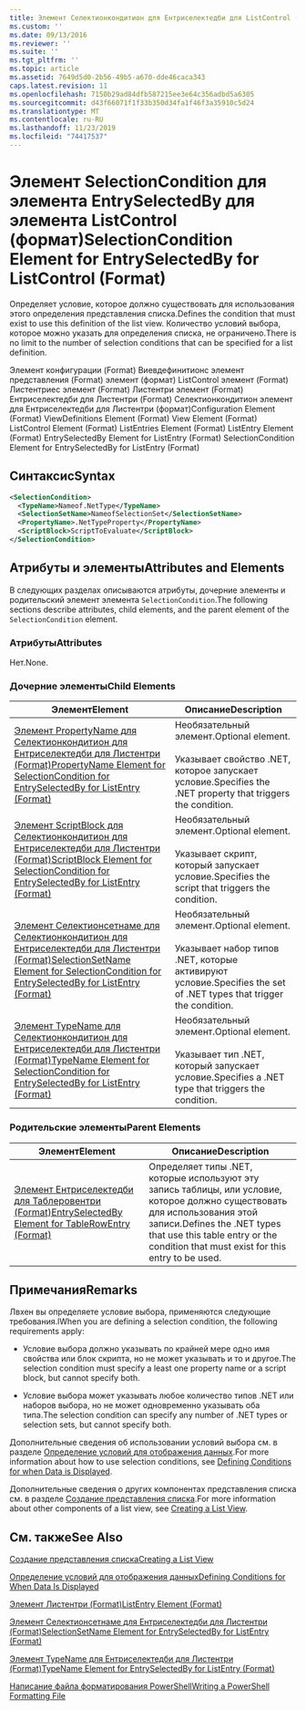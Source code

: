 ```yaml
---
title: Элемент Селектионкондитион для Ентриселектедби для ListControl (Format) | Документация Майкрософт
ms.custom: ''
ms.date: 09/13/2016
ms.reviewer: ''
ms.suite: ''
ms.tgt_pltfrm: ''
ms.topic: article
ms.assetid: 7649d5d0-2b56-49b5-a670-dde46caca343
caps.latest.revision: 11
ms.openlocfilehash: 7150b29ad84dfb587215ee3e64c356adbd5a6305
ms.sourcegitcommit: d43f66071f1f33b350d34fa1f46f3a35910c5d24
ms.translationtype: MT
ms.contentlocale: ru-RU
ms.lasthandoff: 11/23/2019
ms.locfileid: "74417537"
---
```

# <a name="selectioncondition-element-for-entryselectedby-for-listcontrol-format"></a><span data-ttu-id="8d46f-102">Элемент SelectionCondition для элемента EntrySelectedBy для элемента ListControl (формат)</span><span class="sxs-lookup"><span data-stu-id="8d46f-102">SelectionCondition Element for EntrySelectedBy for ListControl (Format)</span></span>

<span data-ttu-id="8d46f-103">Определяет условие, которое должно существовать для использования этого определения представления списка.</span><span class="sxs-lookup"><span data-stu-id="8d46f-103">Defines the condition that must exist to use this definition of the list view.</span></span> <span data-ttu-id="8d46f-104">Количество условий выбора, которое можно указать для определения списка, не ограничено.</span><span class="sxs-lookup"><span data-stu-id="8d46f-104">There is no limit to the number of selection conditions that can be specified for a list definition.</span></span>

<span data-ttu-id="8d46f-105">Элемент конфигурации (Format) Виевдефинитионс элемент представления (Format) элемент (формат) ListControl элемент (Format) Листентриес элемент (Format) Листентри элемент (Format) Ентриселектедби для Листентри (Format) Селектионкондитион элемент для Ентриселектедби для Листентри (формат)</span><span class="sxs-lookup"><span data-stu-id="8d46f-105">Configuration Element (Format) ViewDefinitions Element (Format) View Element (Format) ListControl Element (Format) ListEntries Element (Format) ListEntry Element (Format) EntrySelectedBy Element for ListEntry (Format) SelectionCondition Element for EntrySelectedBy for ListEntry (Format)</span></span>

## <a name="syntax"></a><span data-ttu-id="8d46f-106">Синтаксис</span><span class="sxs-lookup"><span data-stu-id="8d46f-106">Syntax</span></span>

```xml
<SelectionCondition>
  <TypeName>Nameof.NetType</TypeName>
  <SelectionSetName>NameofSelectionSet</SelectionSetName>
  <PropertyName>.NetTypeProperty</PropertyName>
  <ScriptBlock>ScriptToEvaluate</ScriptBlock>
</SelectionCondition>
```

## <a name="attributes-and-elements"></a><span data-ttu-id="8d46f-107">Атрибуты и элементы</span><span class="sxs-lookup"><span data-stu-id="8d46f-107">Attributes and Elements</span></span>

<span data-ttu-id="8d46f-108">В следующих разделах описываются атрибуты, дочерние элементы и родительский элемент элемента `SelectionCondition`.</span><span class="sxs-lookup"><span data-stu-id="8d46f-108">The following sections describe attributes, child elements, and the parent element of the `SelectionCondition` element.</span></span>

### <a name="attributes"></a><span data-ttu-id="8d46f-109">Атрибуты</span><span class="sxs-lookup"><span data-stu-id="8d46f-109">Attributes</span></span>

<span data-ttu-id="8d46f-110">Нет.</span><span class="sxs-lookup"><span data-stu-id="8d46f-110">None.</span></span>

### <a name="child-elements"></a><span data-ttu-id="8d46f-111">Дочерние элементы</span><span class="sxs-lookup"><span data-stu-id="8d46f-111">Child Elements</span></span>

|<span data-ttu-id="8d46f-112">Элемент</span><span class="sxs-lookup"><span data-stu-id="8d46f-112">Element</span></span>|<span data-ttu-id="8d46f-113">Описание</span><span class="sxs-lookup"><span data-stu-id="8d46f-113">Description</span></span>|
|-------------|-----------------|
|[<span data-ttu-id="8d46f-114">Элемент PropertyName для Селектионкондитион для Ентриселектедби для Листентри (Format)</span><span class="sxs-lookup"><span data-stu-id="8d46f-114">PropertyName Element for SelectionCondition for EntrySelectedBy for ListEntry (Format)</span></span>](./propertyname-element-for-selectioncondition-for-entryselectedby-for-listcontrol-format.md)|<span data-ttu-id="8d46f-115">Необязательный элемент.</span><span class="sxs-lookup"><span data-stu-id="8d46f-115">Optional element.</span></span><br /><br /> <span data-ttu-id="8d46f-116">Указывает свойство .NET, которое запускает условие.</span><span class="sxs-lookup"><span data-stu-id="8d46f-116">Specifies the .NET property that triggers the condition.</span></span>|
|[<span data-ttu-id="8d46f-117">Элемент ScriptBlock для Селектионкондитион для Ентриселектедби для Листентри (Format)</span><span class="sxs-lookup"><span data-stu-id="8d46f-117">ScriptBlock Element for SelectionCondition for EntrySelectedBy for ListEntry (Format)</span></span>](./scriptblock-element-for-selectioncondition-for-entryselectedby-for-listcontrol-format.md)|<span data-ttu-id="8d46f-118">Необязательный элемент.</span><span class="sxs-lookup"><span data-stu-id="8d46f-118">Optional element.</span></span><br /><br /> <span data-ttu-id="8d46f-119">Указывает скрипт, который запускает условие.</span><span class="sxs-lookup"><span data-stu-id="8d46f-119">Specifies the script that triggers the condition.</span></span>|
|[<span data-ttu-id="8d46f-120">Элемент Селектионсетнаме для Селектионкондитион для Ентриселектедби для Листентри (Format)</span><span class="sxs-lookup"><span data-stu-id="8d46f-120">SelectionSetName Element for SelectionCondition for EntrySelectedBy for ListEntry (Format)</span></span>](./selectionsetname-element-for-selectioncondition-for-entryselectedby-for-listentry-format.md)|<span data-ttu-id="8d46f-121">Необязательный элемент.</span><span class="sxs-lookup"><span data-stu-id="8d46f-121">Optional element.</span></span><br /><br /> <span data-ttu-id="8d46f-122">Указывает набор типов .NET, которые активируют условие.</span><span class="sxs-lookup"><span data-stu-id="8d46f-122">Specifies the set of .NET types that trigger the condition.</span></span>|
|[<span data-ttu-id="8d46f-123">Элемент TypeName для Селектионкондитион для Ентриселектедби для Листентри (Format)</span><span class="sxs-lookup"><span data-stu-id="8d46f-123">TypeName Element for SelectionCondition for EntrySelectedBy for ListEntry (Format)</span></span>](./typename-element-for-selectioncondition-for-entryselectedby-for-listcontrol-format.md)|<span data-ttu-id="8d46f-124">Необязательный элемент.</span><span class="sxs-lookup"><span data-stu-id="8d46f-124">Optional element.</span></span><br /><br /> <span data-ttu-id="8d46f-125">Указывает тип .NET, который запускает условие.</span><span class="sxs-lookup"><span data-stu-id="8d46f-125">Specifies a .NET type that triggers the condition.</span></span>|

### <a name="parent-elements"></a><span data-ttu-id="8d46f-126">Родительские элементы</span><span class="sxs-lookup"><span data-stu-id="8d46f-126">Parent Elements</span></span>

|<span data-ttu-id="8d46f-127">Элемент</span><span class="sxs-lookup"><span data-stu-id="8d46f-127">Element</span></span>|<span data-ttu-id="8d46f-128">Описание</span><span class="sxs-lookup"><span data-stu-id="8d46f-128">Description</span></span>|
|-------------|-----------------|
|[<span data-ttu-id="8d46f-129">Элемент Ентриселектедби для Таблеровентри (Format)</span><span class="sxs-lookup"><span data-stu-id="8d46f-129">EntrySelectedBy Element for TableRowEntry (Format)</span></span>](./entryselectedby-element-for-tablerowentry-for-tablecontrol-format.md)|<span data-ttu-id="8d46f-130">Определяет типы .NET, которые используют эту запись таблицы, или условие, которое должно существовать для использования этой записи.</span><span class="sxs-lookup"><span data-stu-id="8d46f-130">Defines the .NET types that use this table entry or the condition that must exist for this entry to be used.</span></span>|

## <a name="remarks"></a><span data-ttu-id="8d46f-131">Примечания</span><span class="sxs-lookup"><span data-stu-id="8d46f-131">Remarks</span></span>

<span data-ttu-id="8d46f-132">Лвхен вы определяете условие выбора, применяются следующие требования.</span><span class="sxs-lookup"><span data-stu-id="8d46f-132">lWhen you are defining a selection condition, the following requirements apply:</span></span>

- <span data-ttu-id="8d46f-133">Условие выбора должно указывать по крайней мере одно имя свойства или блок скрипта, но не может указывать и то и другое.</span><span class="sxs-lookup"><span data-stu-id="8d46f-133">The selection condition must specify a least one property name or a script block, but cannot specify both.</span></span>

- <span data-ttu-id="8d46f-134">Условие выбора может указывать любое количество типов .NET или наборов выбора, но не может одновременно указывать оба типа.</span><span class="sxs-lookup"><span data-stu-id="8d46f-134">The selection condition can specify any number of .NET types or selection sets, but cannot specify both.</span></span>

<span data-ttu-id="8d46f-135">Дополнительные сведения об использовании условий выбора см. в разделе [Определение условий для отображения данных](./defining-conditions-for-displaying-data.md).</span><span class="sxs-lookup"><span data-stu-id="8d46f-135">For more information about how to use selection conditions, see [Defining Conditions for when Data is Displayed](./defining-conditions-for-displaying-data.md).</span></span>

<span data-ttu-id="8d46f-136">Дополнительные сведения о других компонентах представления списка см. в разделе [Создание представления списка](./creating-a-list-view.md).</span><span class="sxs-lookup"><span data-stu-id="8d46f-136">For more information about other components of a list view, see [Creating a List View](./creating-a-list-view.md).</span></span>

## <a name="see-also"></a><span data-ttu-id="8d46f-137">См. также</span><span class="sxs-lookup"><span data-stu-id="8d46f-137">See Also</span></span>

[<span data-ttu-id="8d46f-138">Создание представления списка</span><span class="sxs-lookup"><span data-stu-id="8d46f-138">Creating a List View</span></span>](./creating-a-list-view.md)

[<span data-ttu-id="8d46f-139">Определение условий для отображения данных</span><span class="sxs-lookup"><span data-stu-id="8d46f-139">Defining Conditions for When Data Is Displayed</span></span>](./defining-conditions-for-displaying-data.md)

[<span data-ttu-id="8d46f-140">Элемент Листентри (Format)</span><span class="sxs-lookup"><span data-stu-id="8d46f-140">ListEntry Element (Format)</span></span>](./listentry-element-for-listcontrol-format.md)

[<span data-ttu-id="8d46f-141">Элемент Селектионсетнаме для Ентриселектедби для Листентри (Format)</span><span class="sxs-lookup"><span data-stu-id="8d46f-141">SelectionSetName Element for EntrySelectedBy for ListEntry (Format)</span></span>](./selectionsetname-element-for-entryselectedby-for-listcontrol-format.md)

[<span data-ttu-id="8d46f-142">Элемент TypeName для Ентриселектедби для Листентри (Format)</span><span class="sxs-lookup"><span data-stu-id="8d46f-142">TypeName Element for EntrySelectedBy for ListEntry (Format)</span></span>](/powershell/scripting/developer/format/typename-element-for-entryselectedby-for-listcontrol-format)

[<span data-ttu-id="8d46f-143">Написание файла форматирования PowerShell</span><span class="sxs-lookup"><span data-stu-id="8d46f-143">Writing a PowerShell Formatting File</span></span>](./writing-a-powershell-formatting-file.md)
